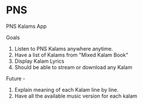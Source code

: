 # PNS
PNS Kalams App

Goals
1. Listen to PNS Kalams anywhere anytime.
2. Have a list of Kalams from "Mixed Kalam Book"
3. Display Kalam Lyrics
4. Should be able to stream or download any Kalam

Future -
1. Explain meaning of each Kalam line by line.
2. Have all the available music version for each kalam

